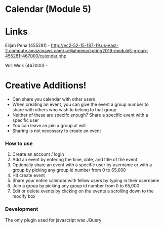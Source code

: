 # Calendar (Module 5)


# Links
Elijah Pena (455281) - http://ec2-52-15-187-19.us-east-2.compute.amazonaws.com/~elijahpena/spring2019-module5-group-455281-467000/calendar.php

Will Wick (467000) - 



# Creative Additions!
 - Can share you calendar with other users
 - When creating an event, you can give the event a group number to share with others who wish to belong to that group
 - Neither of these are specifc enough? Share a specific event with a specific user
 - You can leave an join a group at will
 - Sharing is not necessary to create an event
 
### How to use
1. Create an account / login
2. Add an event by entering the time, date, and title of the event
3. Optionally share an event with a specific user by username or with a group by picking any group id number from 0 to 65,000
4. Hit create event
5. Share your entire calendar with fellow users by typing in their username
6. Join a group by picking any group id number from 0 to 65,000
7. Edit or delete events by clicking on the events a scrolling down to the modify box




### Development

The only plugin used for javascript was JQuery




